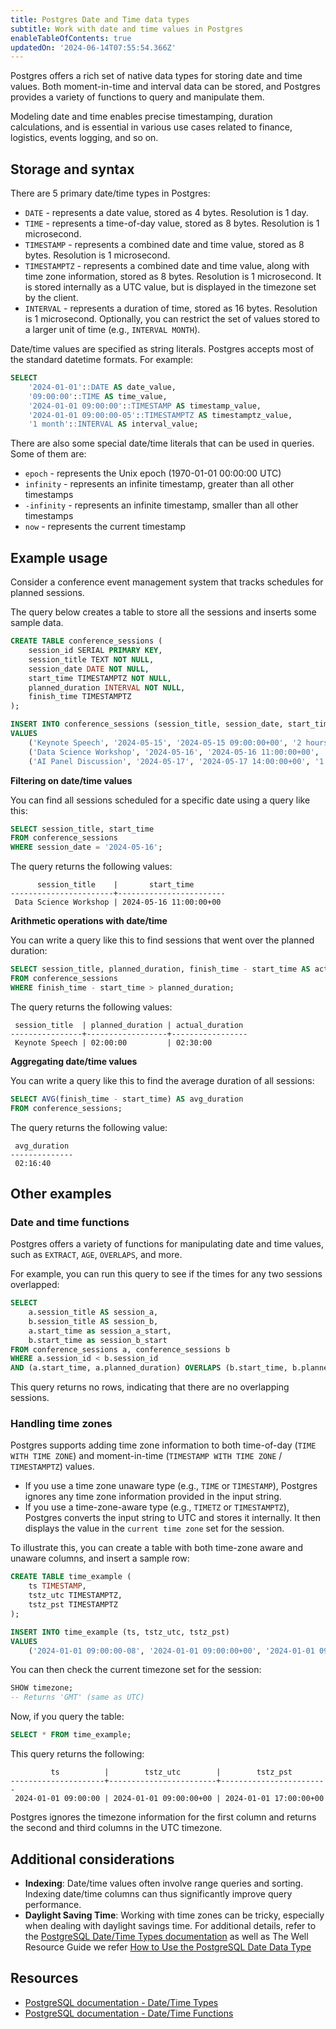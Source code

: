 ```yaml
---
title: Postgres Date and Time data types
subtitle: Work with date and time values in Postgres
enableTableOfContents: true
updatedOn: '2024-06-14T07:55:54.366Z'
---
```


Postgres offers a rich set of native data types for storing date and time values. Both moment-in-time and interval data can be stored, and Postgres provides a variety of functions to query and manipulate them.

Modeling date and time enables precise timestamping, duration calculations, and is essential in various use cases related to finance, logistics, events logging, and so on.

<CTA />

## Storage and syntax

There are 5 primary date/time types in Postgres:

- `DATE` - represents a date value, stored as 4 bytes. Resolution is 1 day.
- `TIME` - represents a time-of-day value, stored as 8 bytes. Resolution is 1 microsecond.
- `TIMESTAMP` - represents a combined date and time value, stored as 8 bytes. Resolution is 1 microsecond.
- `TIMESTAMPTZ` - represents a combined date and time value, along with time zone information, stored as 8 bytes. Resolution is 1 microsecond. It is stored internally as a UTC value, but is displayed in the timezone set by the client.
- `INTERVAL` - represents a duration of time, stored as 16 bytes. Resolution is 1 microsecond. Optionally, you can restrict the set of values stored to a larger unit of time (e.g., `INTERVAL MONTH`).

Date/time values are specified as string literals. Postgres accepts most of the standard datetime formats. For example:

```sql
SELECT
    '2024-01-01'::DATE AS date_value,
    '09:00:00'::TIME AS time_value,
    '2024-01-01 09:00:00'::TIMESTAMP AS timestamp_value,
    '2024-01-01 09:00:00-05'::TIMESTAMPTZ AS timestamptz_value,
    '1 month'::INTERVAL AS interval_value;
```

There are also some special date/time literals that can be used in queries. Some of them are:

- `epoch` - represents the Unix epoch (1970-01-01 00:00:00 UTC)
- `infinity` - represents an infinite timestamp, greater than all other timestamps
- `-infinity` - represents an infinite timestamp, smaller than all other timestamps
- `now` - represents the current timestamp

## Example usage

Consider a conference event management system that tracks schedules for planned sessions.

The query below creates a table to store all the sessions and inserts some sample data.

```sql
CREATE TABLE conference_sessions (
    session_id SERIAL PRIMARY KEY,
    session_title TEXT NOT NULL,
    session_date DATE NOT NULL,
    start_time TIMESTAMPTZ NOT NULL,
    planned_duration INTERVAL NOT NULL,
    finish_time TIMESTAMPTZ
);

INSERT INTO conference_sessions (session_title, session_date, start_time, planned_duration, finish_time)
VALUES
    ('Keynote Speech', '2024-05-15', '2024-05-15 09:00:00+00', '2 hours', '2024-05-15 11:30:00+00'),
    ('Data Science Workshop', '2024-05-16', '2024-05-16 11:00:00+00', '3 hours', '2024-05-16 14:00:00+00'),
    ('AI Panel Discussion', '2024-05-17', '2024-05-17 14:00:00+00', '1.5 hours', '2024-05-17 15:20:00+00');
```

**Filtering on date/time values**

You can find all sessions scheduled for a specific date using a query like this:

```sql
SELECT session_title, start_time
FROM conference_sessions
WHERE session_date = '2024-05-16';
```

The query returns the following values:

```text
      session_title    |       start_time
-----------------------+------------------------
 Data Science Workshop | 2024-05-16 11:00:00+00
```

**Arithmetic operations with date/time**

You can write a query like this to find sessions that went over the planned duration:

```sql
SELECT session_title, planned_duration, finish_time - start_time AS actual_duration
FROM conference_sessions
WHERE finish_time - start_time > planned_duration;
```

The query returns the following values:

```text
 session_title  | planned_duration | actual_duration
----------------+------------------+-----------------
 Keynote Speech | 02:00:00         | 02:30:00
```

**Aggregating date/time values**

You can write a query like this to find the average duration of all sessions:

```sql
SELECT AVG(finish_time - start_time) AS avg_duration
FROM conference_sessions;
```

The query returns the following value:

```text
 avg_duration
--------------
 02:16:40
```

## Other examples

### Date and time functions

Postgres offers a variety of functions for manipulating date and time values, such as `EXTRACT`, `AGE`, `OVERLAPS`, and more.

For example, you can run this query to see if the times for any two sessions overlapped:

```sql
SELECT
    a.session_title AS session_a,
    b.session_title AS session_b,
    a.start_time as session_a_start,
    b.start_time as session_b_start
FROM conference_sessions a, conference_sessions b
WHERE a.session_id < b.session_id
AND (a.start_time, a.planned_duration) OVERLAPS (b.start_time, b.planned_duration);
```

This query returns no rows, indicating that there are no overlapping sessions.

### Handling time zones

Postgres supports adding time zone information to both time-of-day (`TIME WITH TIME ZONE`) and moment-in-time (`TIMESTAMP WITH TIME ZONE` / `TIMESTAMPTZ`) values.

- If you use a time zone unaware type (e.g., `TIME` or `TIMESTAMP`), Postgres ignores any time zone information provided in the input string.
- If you use a time-zone-aware type (e.g., `TIMETZ` or `TIMESTAMPTZ`), Postgres converts the input string to UTC and stores it internally. It then displays the value in the `current time zone` set for the session.

To illustrate this, you can create a table with both time-zone aware and unaware columns, and insert a sample row:

```sql
CREATE TABLE time_example (
    ts TIMESTAMP,
    tstz_utc TIMESTAMPTZ,
    tstz_pst TIMESTAMPTZ
);

INSERT INTO time_example (ts, tstz_utc, tstz_pst)
VALUES
    ('2024-01-01 09:00:00-08', '2024-01-01 09:00:00+00', '2024-01-01 09:00:00-08');
```

You can then check the current timezone set for the session:

```sql
SHOW timezone;
-- Returns 'GMT' (same as UTC)
```

Now, if you query the table:

```sql
SELECT * FROM time_example;
```

This query returns the following:

```text
         ts          |        tstz_utc        |        tstz_pst
---------------------+------------------------+------------------------
 2024-01-01 09:00:00 | 2024-01-01 09:00:00+00 | 2024-01-01 17:00:00+00
```

Postgres ignores the timezone information for the first column and returns the second and third columns in the UTC timezone.

## Additional considerations

- **Indexing**: Date/time values often involve range queries and sorting. Indexing date/time columns can thus significantly improve query performance.
- **Daylight Saving Time**: Working with time zones can be tricky, especially when dealing with daylight savings time. For additional details, refer to the [PostgreSQL Date/Time Types documentation](https://www.postgresql.org/docs/current/datatype-datetime.html)  as well as The Well Resource Guide we refer [How to Use the PostgreSQL Date Data Type](https://docs.vultr.com/how-to-use-the-postgresql-date-data-type)

## Resources

- [PostgreSQL documentation - Date/Time Types](https://www.postgresql.org/docs/current/datatype-datetime.html)
- [PostgreSQL documentation - Date/Time Functions](https://www.postgresql.org/docs/current/functions-datetime.html)

<NeedHelp />
